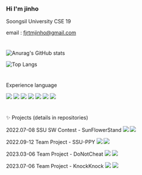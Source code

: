 ### Hi I'm jinho
Soongsil University CSE 19

email : fjrtmjinho@gmail.com
#
![Anurag's GitHub stats](https://github-readme-stats.vercel.app/api?username=fprtmjinho&show_icons=true&theme=github_dark)

![Top Langs](https://github-readme-stats.vercel.app/api/top-langs/?username=fprtmjinho&layout=compact&theme=github_dark)
#
Experience language

<img src="https://img.shields.io/badge/C-skyblue?style=flat&logo=C&logoColor=A8B9CC"/>  <img src="https://img.shields.io/badge/C++-navy?style=flat&logo=C++&logoColor=00599C"/>  <img src="https://img.shields.io/badge/Java-yellow?style=flat&logo=Java&logoColor=F7DF1E"/>  <img src="https://img.shields.io/badge/Python-darkblue?style=flat&logo=Python&logoColor=3776ABE"/>  <img src="https://img.shields.io/badge/Kotlin-purple?style=flat&logo=Kotlin&logoColor=an7F52FF"/>  <img src="https://img.shields.io/badge/Android Studio-green?style=flat&logo=Android Studio&logoColor=3DDC84"/>  <img src="https://img.shields.io/badge/Arduino-darkgreen?style=flat&logo=Arduino&logoColor=00979D"/>
#
✨ Projects (details in repositories)

2022.07-08 SSU SW Contest - SunFlowerStand <img src="https://img.shields.io/badge/Java-yellow?style=flat&logo=Java&logoColor=F7DF1E"/>  <img src="https://img.shields.io/badge/Android Studio-green?style=flat&logo=Android Studio&logoColor=3DDC84"/>

2022.09-12 Team Project - SSU-PPY  <img src="https://img.shields.io/badge/Java-yellow?style=flat&logo=Java&logoColor=F7DF1E"/>  <img src="https://img.shields.io/badge/Android Studio-green?style=flat&logo=Android Studio&logoColor=3DDC84"/>

2023.03-06 Team Project - DoNotCheat <img src="https://img.shields.io/badge/Java-yellow?style=flat&logo=Java&logoColor=F7DF1E"/>  <img src="https://img.shields.io/badge/Android Studio-green?style=flat&logo=Android Studio&logoColor=3DDC84"/>

2023.07-06 Team Project - KnockKnock <img src="https://img.shields.io/badge/Swift-F05138?style=flat&logo=Swift&logoColor=white" />  <img src="https://img.shields.io/badge/Xcode-147EFB?style=flat&logo=Xcode&logoColor=white" />
<!--
**fprtmjinho/fprtmjinho** is a ✨ _special_ ✨ repository because its `README.md` (this file) appears on your GitHub profile.
🏫

- 🔭 I’m currently working on ...
- 🌱 I’m currently learning ...
- 👯 I’m looking to collaborate on ...
- 🤔 I’m looking for help with ...
- 💬 Ask me about ...
- 📫 How to reach me: ...
- 😄 Pronouns: ...
- ⚡ Fun fact: ...
-->
